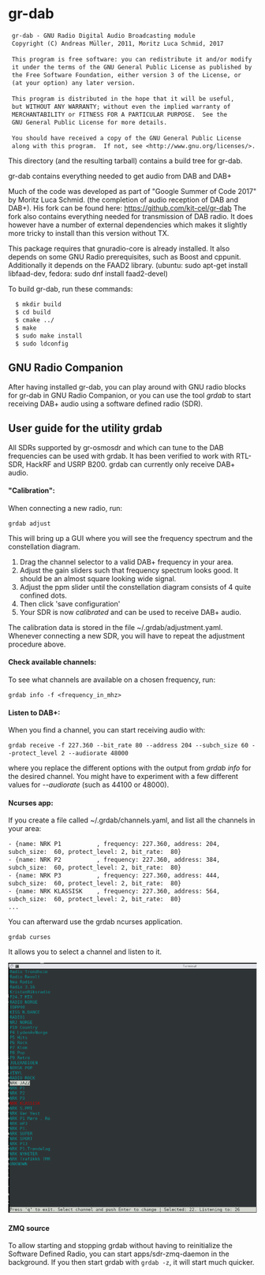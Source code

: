 gr-dab
======

```
 gr-dab - GNU Radio Digital Audio Broadcasting module
 Copyright (C) Andreas Müller, 2011, Moritz Luca Schmid, 2017

 This program is free software: you can redistribute it and/or modify
 it under the terms of the GNU General Public License as published by
 the Free Software Foundation, either version 3 of the License, or
 (at your option) any later version.

 This program is distributed in the hope that it will be useful,
 but WITHOUT ANY WARRANTY; without even the implied warranty of
 MERCHANTABILITY or FITNESS FOR A PARTICULAR PURPOSE.  See the
 GNU General Public License for more details.

 You should have received a copy of the GNU General Public License
 along with this program.  If not, see <http://www.gnu.org/licenses/>.
```


This directory (and the resulting tarball) contains a build tree for
gr-dab.

gr-dab contains everything needed to get audio from DAB and DAB+

Much of the code was developed as part of "Google Summer of Code 2017" by
Moritz Luca Schmid. (the completion of audio reception of DAB and DAB+).
His fork can be found here: https://github.com/kit-cel/gr-dab The fork also
contains everything needed for transmission of DAB radio. It does however have
a number of external dependencies which makes it slightly more tricky to
install than this version without TX.

This package requires that gnuradio-core is already installed.  It
also depends on some GNU Radio prerequisites, such as Boost and
cppunit. Additionally it depends on the FAAD2 library. (ubuntu: sudo apt-get
install libfaad-dev, fedora: sudo dnf install faad2-devel)

To build gr-dab, run these commands:

```
  $ mkdir build
  $ cd build
  $ cmake ../
  $ make
  $ sudo make install
  $ sudo ldconfig
```

GNU Radio Companion
-------------------

After having installed gr-dab, you can play around with GNU radio blocks for gr-dab in GNU Radio Companion, or you can use the tool *grdab* to start receiving DAB+ audio using a software defined radio (SDR).


User guide for the utility **grdab**
------------------------------------

All SDRs supported by gr-osmosdr and which can tune to the DAB frequencies can be used with grdab. It has been verified to work with RTL-SDR, HackRF and USRP B200. grdab can currently only receive DAB+ audio.


#### "Calibration":

When connecting a new radio, run:

```
grdab adjust
```

This will bring up a GUI where you will see the frequency spectrum and the constellation diagram.

1. Drag the channel selector to a valid DAB+ frequency in your area.
2. Adjust the gain sliders such that frequency spectrum looks good. It should be an almost square looking wide signal.
3. Adjust the ppm slider until the constellation diagram consists of 4 quite confined dots.
4. Then click 'save configuration'
5. Your SDR is now *calibrated* and can be used to receive DAB+ audio.

The calibration data is stored in the file ~/.grdab/adjustment.yaml. Whenever connecting a new SDR, you will have to repeat the adjustment procedure above.

#### Check available channels:

To see what channels are available on a chosen frequency, run:

```
grdab info -f <frequency_in_mhz>
```

#### Listen to DAB+:

When you find a channel, you can start receiving audio with:

```
grdab receive -f 227.360 --bit_rate 80 --address 204 --subch_size 60 --protect_level 2 --audiorate 48000
```

where you replace the different options with the output from *grdab info* for the desired channel. You might have to experiment with a few different values for *--audiorate* (such as 44100 or 48000).

#### Ncurses app:


If you create a file called ~/.grdab/channels.yaml, and list all the channels in your area:

```
- {name: NRK P1          , frequency: 227.360, address: 204, subch_size:  60, protect_level: 2, bit_rate:  80}
- {name: NRK P2          , frequency: 227.360, address: 384, subch_size:  60, protect_level: 2, bit_rate:  80}
- {name: NRK P3          , frequency: 227.360, address: 444, subch_size:  60, protect_level: 2, bit_rate:  80}
- {name: NRK KLASSISK    , frequency: 227.360, address: 564, subch_size:  60, protect_level: 2, bit_rate:  80}
...
```

You can afterward use the grdab ncurses application.
```
grdab curses
```

It allows you to select a channel and listen to it.

![The ncurses application](docs/grdab_ncurses.png)


#### ZMQ source

To allow starting and stopping grdab without having to reinitialize the Software Defined Radio, you can start apps/sdr-zmq-daemon in the background. If you then start grdab with `grdab -z`, it will start much quicker.
